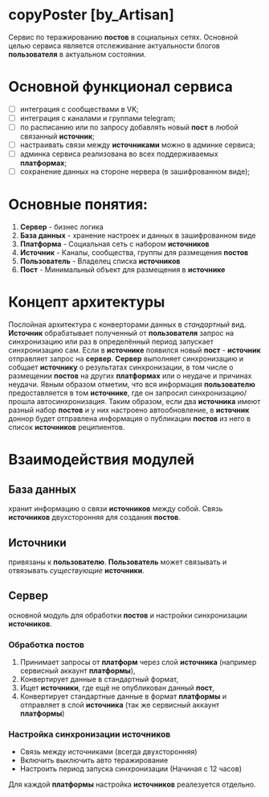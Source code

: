 # copyPoster [by_Artisan]

Сервис по теражированию **постов** в социальных сетях. Основной целью сервиса является отслеживание актуальности блогов **пользователя** в актуальном состоянии.

# Основной функционал сервиса
* [ ] интеграция с сообществами в VK;
* [ ] интеграция с каналами и группами telegram;
* [ ] по расписанию или по запросу добавлять новый **пост** в любой связанный **источник**;
* [ ] настраивать связи между **источниками** можно в админке сервиса;
* [ ] админка сервиса реализована во всех поддерживаемых **платформах**;
* [ ] сохранение данных на стороне нервера (в зашифрованном виде);

# Основные понятия:
1. **Сервер** - бизнес логика
2. **База данных** - хранение настроек и данных в зашифрованном виде
3. **Платформа** - Социальная сеть с набором **источников**
4. **Источник** - Каналы, сообщества, группы для размещения **постов**
5. **Пользователь** - Владелец списка **источников**
6. **Пост** - Минимальный объект для размещения в **источнике** 

# Концепт архитектуры
Послойная архитектура с конверторами данных в *стандартный* вид. **Источник** обрабатывает полученный от **пользователя** запрос на синхронизацию или раз в определённый период запускает синхронизацию сам. Если в **источнике** появился новый **пост** - **источник** отправляет запрос на **сервер**. **Сервер** выполняет синхронизацию и собщает **источнику** о результатах синхронизации, в том числе о размещении **постов** на других **платформах** или о неудаче и причинах неудачи. Явным образом отметим, что вся информация **пользователю** предоставляется в том **источнике**, где он запросил синхронизацию/прошла автосинхронизация. Таким образом, если два **источника** имеют разный набор **постов** и у них настроено автообновление, в **источник** доннор будет отправлена информация о публикации **постов** из него в список **источников** реципиентов.

# Взаимодействия модулей

## База данных
хранит информацию о связи **источников** между собой. Связь **источников** двухсторонняя для создания **постов**.

## Источники
привязаны к **пользователю**. **Пользователь** может связывать и отвязывать *существующие* **источники**.

## Сервер
основной модуль для обработки **постов** и настройки синхронизации **источников**. 

### Обработка постов
1. Принимает запросы от **платформ** через слой **источника** (например сервисный аккаунт **платформы**),
2. Конвертирует данные в стандартный формат,
3. Ищет **источники**, где ещё не опубликован данный **пост**,
4. Конвертирует стандартные данные в формат **платформы** и отправляет в слой **источника** (так же сервисный аккаунт **платформы**)

### Настройка синхронизации источников
* Связь между источниками (всегда двухсторонняя)
* Включить выключить авто теражирование
* Настроить период запуска синхронизации (Начиная с 12 часов)

Для каждой **платформы** настройка **источников** реалезуется отдельно. 
